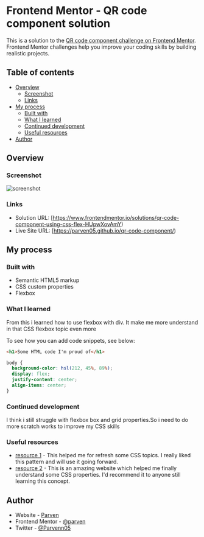 # Frontend Mentor - QR code component solution

This is a solution to the [QR code component challenge on Frontend Mentor](https://www.frontendmentor.io/challenges/qr-code-component-iux_sIO_H). Frontend Mentor challenges help you improve your coding skills by building realistic projects.

## Table of contents

- [Overview](#overview)
  - [Screenshot](#screenshot)
  - [Links](#links)
- [My process](#my-process)
  - [Built with](#built-with)
  - [What I learned](#what-i-learned)
  - [Continued development](#continued-development)
  - [Useful resources](#useful-resources)
- [Author](#author)

## Overview

### Screenshot

![screenshot](https://user-images.githubusercontent.com/101796812/187234571-fa492027-e5f7-4fb9-909f-dd067d555bdf.png)

### Links

- Solution URL: [https://www.frontendmentor.io/solutions/qr-code-component-using-css-flex-HUpwXovAmY)
- Live Site URL: [https://parven05.github.io/qr-code-component/)

## My process

### Built with

- Semantic HTML5 markup
- CSS custom properties
- Flexbox

### What I learned

From this i learned how to use flexbox with div. It make me more understand in that CSS flexbox topic even more

To see how you can add code snippets, see below:

```html
<h1>Some HTML code I'm proud of</h1>
```

```css
body {
  background-color: hsl(212, 45%, 89%);
  display: flex;
  justify-content: center;
  align-items: center;
}
```

### Continued development

I think i still struggle with flexbox box and grid properties.So i need to do more scratch works to improve my CSS skills

### Useful resources

- [resource 1](https://www.theodinproject.com/) - This helped me for refresh some CSS topics. I really liked this pattern and will use it going forward.
- [resource 2](https://www.internetingishard.com) - This is an amazing website which helped me finally understand some CSS properties. I'd recommend it to anyone still learning this concept.

## Author

- Website - [Parven](https://github.com/Parven05)
- Frontend Mentor - [@parven](https://www.frontendmentor.io/profile/Parven05)
- Twitter - [@Parvenn05](https://twitter.com/Parvenn05?t=uEzaVyT2zAp4YEseFwTASg&s=09)
